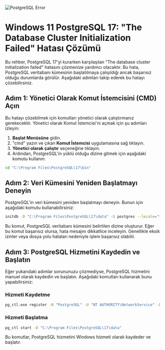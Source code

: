 ![PostgreSQL Error](https://github.com/user-attachments/assets/d2d74b46-6079-4e7f-bf78-2b5e08d1e501)

# Windows 11 PostgreSQL 17: "The Database Cluster Initialization Failed" Hatası Çözümü

Bu rehber, PostgreSQL 17'yi kurarken karşılaşılan "The database cluster initialization failed" hatasını çözmenize yardımcı olacaktır. Bu hata, PostgreSQL veritabanı kümesinin başlatılmaya çalışıldığı ancak başarısız olduğu durumlarda görülür. Aşağıdaki adımları takip ederek bu hatayı çözebilirsiniz.

## Adım 1: Yönetici Olarak Komut İstemcisini (CMD) Açın

Bu hatayı çözebilmek için komutları yönetici olarak çalıştırmanız gerekecektir. Yönetici olarak Komut İstemcisi'ni açmak için şu adımları izleyin:

1. **Başlat Menüsüne** gidin.
2. "cmd" yazın ve çıkan **Komut İstemcisi** uygulamasına sağ tıklayın.
3. **Yönetici olarak çalıştır** seçeneğine tıklayın.
4. Ardından, PostgreSQL'in yüklü olduğu dizine gitmek için aşağıdaki komutu kullanın:

```bash
cd "C:\Program Files\PostgreSQL\17\bin"
```

## Adım 2: Veri Kümesini Yeniden Başlatmayı Deneyin

PostgreSQL'in veri kümesini yeniden başlatmayı deneyin. Bunun için aşağıdaki komutu kullanabilirsiniz:

```bash
initdb -D "C:\Program Files\PostgreSQL\17\data" -U postgres --locale="tr_TR.utf8"
```

Bu komut, PostgreSQL veritabanı kümesini belirtilen dizine oluşturur. Eğer bu komut başarısız olursa, hata mesajını dikkatlice inceleyin. Genellikle eksik izinler veya dosya yolu hataları nedeniyle işlem başarısız olabilir.

## Adım 3: PostgreSQL Hizmetini Kaydedin ve Başlatın

Eğer yukarıdaki adımlar sorununuzu çözmediyse, PostgreSQL hizmetini manuel olarak kaydedin ve başlatın. Aşağıdaki komutları kullanarak bunu yapabilirsiniz:

### Hizmeti Kaydetme

```bash
pg_ctl.exe register -N "PostgreSQL" -U "NT AUTHORITY\NetworkService" -D "C:\Program Files\PostgreSQL\17\data" -w
```

### Hizmeti Başlatma

```bash
pg_ctl start -D "C:\Program Files\PostgreSQL\17\data"
```

Bu komutlar, PostgreSQL hizmetini Windows hizmeti olarak kaydeder ve başlatır.
